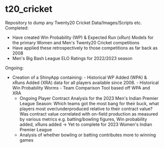 # t20_cricket
Repository to dump any Twenty20 Cricket Data/Images/Scripts etc.
Completed:
- Have created Win Probability (WP) & Expected Run (xRun) Models for the primary Women and Men's Twenty20 Cricket competitions
- Have applied these retrospectively to those competitions as far back as 2008
- Men's Big Bash League ELO Ratings for 2022/2023 season


Ongoing:
- Creation of a ShinyApp containing:
        - Historical WP Added (WPA) & xRuns Added (XRA) data for all players available since 2008.
        - Historical Win Probability Worms
        - Team Comparison Tool based off WPA and XRA
  - Ongoing Player Contract Analysis for the 2023 Men's Indian Premier League Season: Which teams got the most bang for their buck, what players most over/underproduced relative to their contract value? Was contract value correlated with on-field production as measured by various metrics e.g. batting/bowling figures, Win probability added, xRuns added -> Yet to complete for 2023 Women's Indian Premier League
  - Analysis of whether bowling or batting contributes more to winning games
